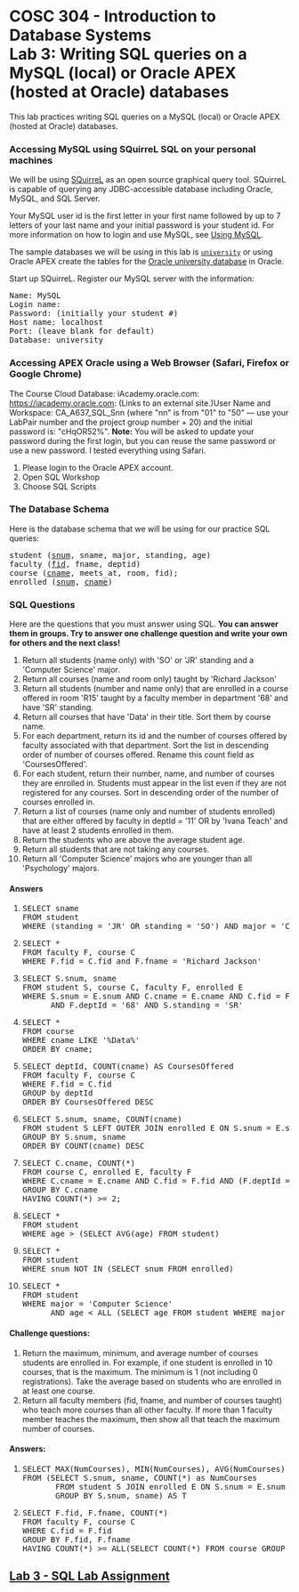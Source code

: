 # COSC 304 - Introduction to Database Systems<br>Lab 3: Writing SQL queries on a MySQL (local) or Oracle APEX (hosted at Oracle) databases

This lab practices writing SQL queries  on a MySQL (local) or Oracle APEX (hosted at Oracle) databases.

### Accessing MySQL using SQuirreL SQL on your personal machines

We will be using [SQuirreL](http://squirrel-sql.sourceforge.net) as an open source graphical query tool.  SQuirreL is capable of querying any JDBC-accessible database including Oracle, MySQL, and SQL Server.

Your MySQL user id is the first letter in your first name followed by up to 7 letters of your last name and your initial password is your student id.  For more information on how to login and use MySQL, see <a href="http://people.ok.ubc.ca/rlawrenc/teaching/304/Notes/mysql.html">Using MySQL</a>.

The sample databases we will be using in this lab is <a href="https://github.com/rlawrenc/cosc_304/blob/2022SummerT1/labs/lab2/university_MySQL_DDL.txt">`university`</a> or using Oracle APEX create the tables for the <a href="https://github.com/rlawrenc/cosc_304/blob/2022SummerT1/labs/lab2/university_Oracle_DDL.sql">Oracle university database</a> in Oracle.

Start up SQuirreL.  Register our MySQL server with the information:

<pre>
Name: MySQL
Login name: <your login name>
Password: (initially your student #)
Host name: localhost
Port: (leave blank for default)
Database: university
</pre>

### Accessing APEX Oracle using a Web Browser (Safari, Firefox or Google Chrome)

The Course Cloud Database: iAcademy.oracle.com: https://iacademy.oracle.com:  (Links to an external site.)User Name and Workspace: CA_A637_SQL_Snn (where "nn" is from "01" to "50" — use your LabPair number and the project group number + 20) and the initial password is: "cHqOR52%". <b>Note:</b> You will be asked to update your password during the first login, but you can reuse the same password or use a new password. I tested everything using Safari.

<ol>
<li>Please login to the Oracle APEX account.
<li>Open SQL Workshop
<li>Choose SQL Scripts
</ol>


### The Database Schema

Here is the database schema that we will be using for our practice SQL queries:

<pre>
student (<u>snum</u>, sname, major, standing, age)
faculty (<u>fid</u>, fname, deptid)
course (<u>cname</u>, meets_at, room, fid);
enrolled (<u>snum</u>, <u>cname</u>)
</pre>


### SQL Questions

Here are the questions that you must answer using SQL. **You can answer them in groups.  Try to answer one challenge question and write your own for others and the next class!**

<ol>
<li>Return all students (name only) with 'SO' or 'JR' standing and a 'Computer Science' major.</li>
<li>Return all courses (name and room only) taught by 'Richard Jackson'</li>
<li>Return all students (number and name only) that are enrolled in a course offered in room 'R15' taught by a faculty member in department '68' and have 'SR' standing.</li>
<li>Return all courses that have 'Data' in their title.  Sort them by course name.</li>
<li>For each department, return its id and the number of courses offered by faculty associated with that department.  Sort the list in descending order of number of courses offered.  Rename this count field as 'CoursesOffered'.</li>
<li>For each student, return their number, name, and number of courses they are enrolled in.  Students must appear in the list even if they are not registered for any courses.  Sort in descending order of the number of courses enrolled in.</li>
<li>Return a list of courses (name only and number of students enrolled) that are either offered by faculty in deptId = '11' OR by 'Ivana Teach' and have at least 2 students enrolled in them.</li>
<li>Return the students who are above the average student age.</li>
<li>Return all students that are not taking any courses.</li>
<li>Return all 'Computer Science' majors who are younger than all 'Psychology' majors.</li>
</ol>


#### Answers

<ol>
<li><pre>SELECT sname
FROM student
WHERE (standing = 'JR' OR standing = 'SO') AND major = 'Computer Science'</pre></li>

<li><pre>SELECT *
FROM faculty F, course C
WHERE F.fid = C.fid and F.fname = 'Richard Jackson'</pre></li>

<li><pre>SELECT S.snum, sname
FROM student S, course C, faculty F, enrolled E
WHERE S.snum = E.snum AND C.cname = E.cname AND C.fid = F.fid AND C.room = 'R15' 
      AND F.deptId = '68' AND S.standing = 'SR'</pre></li>

<li><pre>SELECT *
FROM course
WHERE cname LIKE '%Data%'
ORDER BY cname;</pre></li>

<li><pre>SELECT deptId, COUNT(cname) AS CoursesOffered
FROM faculty F, course C
WHERE F.fid = C.fid
GROUP by deptId
ORDER BY CoursesOffered DESC</pre></li>

<li><pre>SELECT S.snum, sname, COUNT(cname)
FROM student S LEFT OUTER JOIN enrolled E ON S.snum = E.snum
GROUP BY S.snum, sname
ORDER BY COUNT(cname) DESC</pre></li>

<li><pre>SELECT C.cname, COUNT(*)
FROM course C, enrolled E, faculty F
WHERE C.cname = E.cname AND C.fid = F.fid AND (F.deptId = '11' OR F.fname = 'Ivana Teach')
GROUP BY C.cname
HAVING COUNT(*) >= 2;</pre></li>

<li><pre>SELECT *
FROM student
WHERE age > (SELECT AVG(age) FROM student)
</pre></li>

<li><pre>SELECT *
FROM student
WHERE snum NOT IN (SELECT snum FROM enrolled)</pre></li>

<li><pre>SELECT *
FROM student
WHERE major = 'Computer Science' 
      AND age < ALL (SELECT age FROM student WHERE major = 'Psychology')</pre></li>
</ol>


#### Challenge questions:

<ol>
<li>Return the maximum, minimum, and average number of courses students are enrolled in.  For example, if one student is enrolled in 10 courses, that is the maximum.  The minimum is 1 (not including 0 registrations).  Take the average based on students who are enrolled in at least one course.</li>
<li>Return all faculty members (fid, fname, and number of courses taught) who teach more courses than all other faculty.  If more than 1 faculty member teaches the maximum, then show all that teach the maximum number of courses.</li>
</ol>

#### Answers:

<ol>
<li><pre>SELECT MAX(NumCourses), MIN(NumCourses), AVG(NumCourses)
FROM (SELECT S.snum, sname, COUNT(*) as NumCourses
       FROM student S JOIN enrolled E ON S.snum = E.snum
       GROUP BY S.snum, sname) AS T</pre></li>

<li><pre>SELECT F.fid, F.fname, COUNT(*)
FROM faculty F, course C
WHERE C.fid = F.fid
GROUP BY F.fid, F.fname
HAVING COUNT(*) >= ALL(SELECT COUNT(*) FROM course GROUP BY fid)</pre></li>
</ol>

## [Lab 3 - SQL Lab Assignment](assign/)
